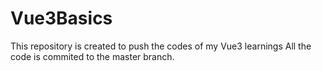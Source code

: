 # Vue3Basics
This repository is created to push the codes of my Vue3 learnings 
All the code is commited to the master branch.
